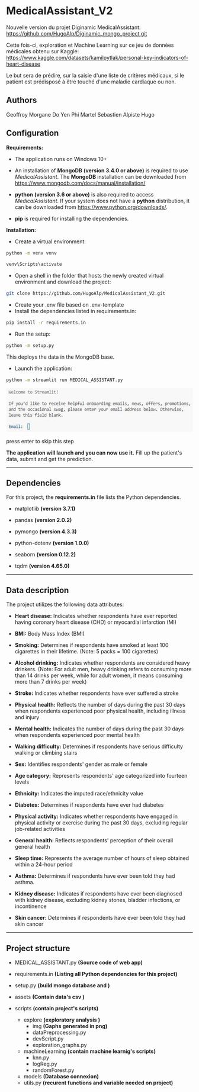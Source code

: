 # **MedicalAssistant_V2**
Nouvelle version du projet Diginamic MedicalAssistant: https://github.com/HugoAlp/Diginamic_mongo_project.git

Cette fois-ci, exploration et Machine Learning sur ce jeu de données médicales obtenu sur Kaggle:
https://www.kaggle.com/datasets/kamilpytlak/personal-key-indicators-of-heart-disease

Le but sera de prédire, sur la saisie d'une liste de critères médicaux, si le patient est prédisposé à être touché d'une maladie cardiaque ou non.

## **Authors**

Geoffroy Morgane
Do Yen Phi
Martel Sebastien
Alpiste Hugo

## **Configuration**

**Requirements:**

- The application runs on Windows 10+

- An installation of **MongoDB** **(version 3.4.0 or above)** is required to use _MedicalAssistant_. The **MongoDB** installation can be downloaded from https://www.mongodb.com/docs/manual/installation/
- **python** **(version 3.6 or above)** is also required to access _MedicalAssistant_. If your system does not have a **python** distribution, it can be downloaded from https://www.python.org/downloads/.
- **pip** is required for installing the dependencies.

**Installation:**

- Create a virtual environment:

```sh
python -m venv venv
```

```sh
venv\Scripts\activate
```

- Open a shell in the folder that hosts the newly created virtual environment and download the project:

```sh
git clone https://github.com/HugoAlp/MedicalAssistant_V2.git
```

- Create your .env file based on .env-template
- Install the dependencies listed in requirements.in:

```sh
pip install -r requirements.in
```

- Run the setup:
```sh
python -m setup.py
```
This deploys the data in the MongoDB base.
- Launch the application:
```sh
python -m streamlit run MEDICAL_ASSISTANT.py
```
![Alt text](a481c866-c98d-408b-b2c1-de7efcbea95e.jpg)

press enter to skip this step

**The application will launch and you can now use it.**
Fill up the patient's data, submit and get the prediction.

---

## **Dependencies**

For this project, the **requirements.in** file lists the Python dependencies.

- matplotlib **(version 3.7.1)**

- pandas **(version 2.0.2)**

- pymongo **(version 4.3.3)**

- python-dotenv **(version 1.0.0)**

- seaborn **(version 0.12.2)**

- tqdm **(version 4.65.0)**

---

## **Data description**

The project utilizes the following data attributes:

- **Heart disease:** Indicates whether respondents have ever reported having coronary heart disease (CHD) or myocardial infarction (MI)

- **BMI:** Body Mass Index (BMI)

- **Smoking:** Determines if respondents have smoked at least 100 cigarettes in their lifetime. (Note: 5 packs = 100 cigarettes)

- **Alcohol drinking:** Indicates whether respondents are considered heavy drinkers. (Note: For adult men, heavy drinking refers to consuming more than 14 drinks per week, while for adult women, it means consuming more than 7 drinks per week)

- **Stroke:** Indicates whether respondents have ever suffered a stroke

- **Physical health:** Reflects the number of days during the past 30 days when respondents experienced poor physical health, including illness and injury

- **Mental health:** Indicates the number of days during the past 30 days when respondents experienced poor mental health

- **Walking difficulty:** Determines if respondents have serious difficulty walking or climbing stairs

- **Sex:** Identifies respondents' gender as male or female

- **Age category:** Represents respondents' age categorized into fourteen levels

- **Ethnicity:** Indicates the imputed race/ethnicity value

- **Diabetes:** Determines if respondents have ever had diabetes

- **Physical activity:** Indicates whether respondents have engaged in physical activity or exercise during the past 30 days, excluding regular job-related activities

- **General health:** Reflects respondents' perception of their overall general health

- **Sleep time:** Represents the average number of hours of sleep obtained within a 24-hour period

- **Asthma:** Determines if respondents have ever been told they had asthma.

- **Kidney disease:** Indicates if respondents have ever been diagnosed with kidney disease, excluding kidney stones, bladder infections, or incontinence

- **Skin cancer:** Determines if respondents have ever been told they had skin cancer
---
## **Project structure**



- MEDICAL_ASSISTANT.py **(Source code of web app)**

- requirements.in **(Listing all Python dependencies for this project)**

- setup.py **(build mongo database and )**

- assets **(Contain data's csv )**

- scripts **(contain project's scripts)**
  - explore **(exploratory analysis )**
    - img **(Gaphs generated in png)**
    - dataPreprocessing.py
    - devScript.py
    - exploration_graphs.py
  - machineLearning **(contain machine learnig's scripts)**
    - knn.py
    - logReg.py
    - randomForest.py
  - models **(Database connexion)**
  - utils.py **(recurent functions and variable needed on project)**